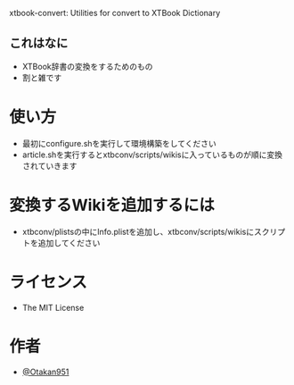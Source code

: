 xtbook-convert: Utilities for convert to XTBook Dictionary

## これはなに
- XTBook辞書の変換をするためのもの
- 割と雑です

# 使い方
- 最初にconfigure.shを実行して環境構築をしてください
- article.shを実行するとxtbconv/scripts/wikisに入っているものが順に変換されていきます

# 変換するWikiを追加するには
- xtbconv/plistsの中にInfo.plistを追加し、xtbconv/scripts/wikisにスクリプトを追加してください

# ライセンス
- The MIT License

# 作者
- [@Otakan951](https://github.com/Otakan951)
